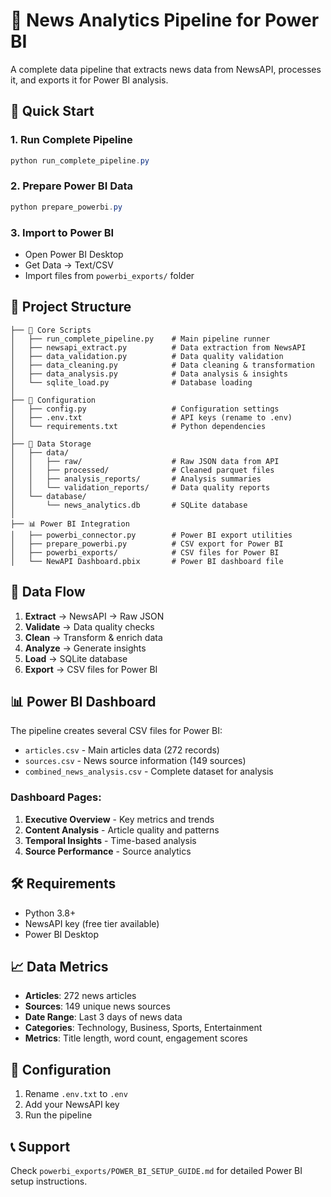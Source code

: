 # 📰 News Analytics Pipeline for Power BI

A complete data pipeline that extracts news data from NewsAPI, processes it, and exports it for Power BI analysis.

## 🚀 Quick Start

### 1. Run Complete Pipeline
```powershell
python run_complete_pipeline.py
```

### 2. Prepare Power BI Data
```powershell
python prepare_powerbi.py
```

### 3. Import to Power BI
- Open Power BI Desktop
- Get Data → Text/CSV
- Import files from `powerbi_exports/` folder

## 📁 Project Structure

```
├── 📄 Core Scripts
│   ├── run_complete_pipeline.py    # Main pipeline runner
│   ├── newsapi_extract.py          # Data extraction from NewsAPI
│   ├── data_validation.py          # Data quality validation
│   ├── data_cleaning.py            # Data cleaning & transformation
│   ├── data_analysis.py            # Data analysis & insights
│   └── sqlite_load.py              # Database loading
│
├── 🔧 Configuration
│   ├── config.py                   # Configuration settings
│   ├── .env.txt                    # API keys (rename to .env)
│   └── requirements.txt            # Python dependencies
│
├── 💾 Data Storage
│   ├── data/
│   │   ├── raw/                    # Raw JSON data from API
│   │   ├── processed/              # Cleaned parquet files
│   │   ├── analysis_reports/       # Analysis summaries
│   │   └── validation_reports/     # Data quality reports
│   └── database/
│       └── news_analytics.db       # SQLite database
│
├── 📊 Power BI Integration
│   ├── powerbi_connector.py        # Power BI export utilities
│   ├── prepare_powerbi.py          # CSV export for Power BI
│   ├── powerbi_exports/            # CSV files for Power BI
│   └── NewAPI Dashboard.pbix       # Power BI dashboard file
```

## 🔄 Data Flow

1. **Extract** → NewsAPI → Raw JSON
2. **Validate** → Data quality checks
3. **Clean** → Transform & enrich data
4. **Analyze** → Generate insights
5. **Load** → SQLite database
6. **Export** → CSV files for Power BI

## 📊 Power BI Dashboard

The pipeline creates several CSV files for Power BI:
- `articles.csv` - Main articles data (272 records)
- `sources.csv` - News source information (149 sources)
- `combined_news_analysis.csv` - Complete dataset for analysis

### Dashboard Pages:
1. **Executive Overview** - Key metrics and trends
2. **Content Analysis** - Article quality and patterns
3. **Temporal Insights** - Time-based analysis
4. **Source Performance** - Source analytics

## 🛠️ Requirements

- Python 3.8+
- NewsAPI key (free tier available)
- Power BI Desktop

## 📈 Data Metrics

- **Articles**: 272 news articles
- **Sources**: 149 unique news sources
- **Date Range**: Last 3 days of news data
- **Categories**: Technology, Business, Sports, Entertainment
- **Metrics**: Title length, word count, engagement scores

## 🔧 Configuration

1. Rename `.env.txt` to `.env`
2. Add your NewsAPI key
3. Run the pipeline

## 📞 Support

Check `powerbi_exports/POWER_BI_SETUP_GUIDE.md` for detailed Power BI setup instructions.